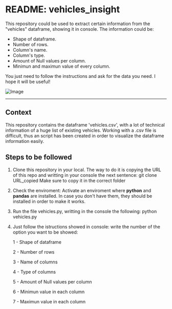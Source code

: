 # README: vehicles_insight
This repository could be used to extract certain information from the "vehicles" dataframe, showing it in console. The information could be:
- Shape of dataframe.
- Number of rows.
- Column's name.
- Column's type.
- Amount of Null values per column.
- Minimun and maximun value of every column.

You just need to follow the instructions and ask for the data you need. I hope it will be useful!

![Image](https://static01.nyt.com/images/2019/08/23/business/22altwheels-print/merlin_143586180_14a6ff05-1d5b-4eea-9c80-5d3dd82373c7-superJumbo.jpg)

---


## Context

This repository contains the dataframe 'vehicles.csv', with a lot of technical information of a huge list of existing vehicles. Working with a .csv file is difficult, thus an script has been created in order to visualize the dataframe information easily. 



## Steps to be followed

1. Clone this repository in your local. The way to do it is copying the URL of this repo and writting in your console the next sentence:
	git clone URL_copied
Make sure to copy it in the correct folder
2. Check the enviroment: Activate an enviroment where **python** and **pandas** are installed. In case you don't have them, they should be installed in order to make it works.
3. Run the file vehicles.py, writting in the console the following: 
	python vehicles.py
4. Just follow the istructions showed in console: write the number of the option you want to be showed:

	1 - Shape of dataframe
	
	2 - Number of rows 
	
	3 - Name of columns
	
	4 - Type of columns
	
	5 - Amount of Null values per column
	
	6 - Minimun value in each column
	
	7 - Maximun value in each column




